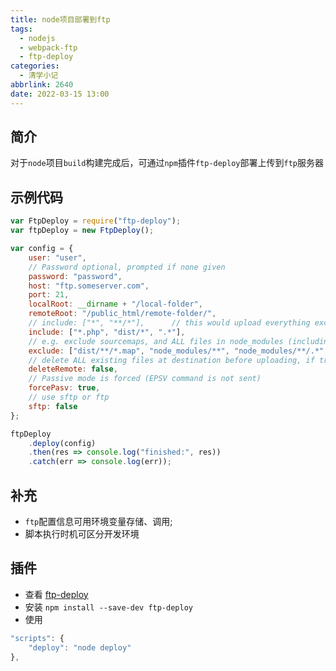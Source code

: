 ```yaml
---
title: node项目部署到ftp
tags:
  - nodejs
  - webpack-ftp
  - ftp-deploy
categories:
  - 清学小记
abbrlink: 2640
date: 2022-03-15 13:00
---
```


## 简介
对于```node```项目```build```构建完成后，可通过```npm```插件```ftp-deploy```部署上传到```ftp```服务器

<!-- more -->

## 示例代码

``` js
var FtpDeploy = require("ftp-deploy");
var ftpDeploy = new FtpDeploy();

var config = {
    user: "user",
    // Password optional, prompted if none given
    password: "password",
    host: "ftp.someserver.com",
    port: 21,
    localRoot: __dirname + "/local-folder",
    remoteRoot: "/public_html/remote-folder/",
    // include: ["*", "**/*"],      // this would upload everything except dot files
    include: ["*.php", "dist/*", ".*"],
    // e.g. exclude sourcemaps, and ALL files in node_modules (including dot files)
    exclude: ["dist/**/*.map", "node_modules/**", "node_modules/**/.*", ".git/**"],
    // delete ALL existing files at destination before uploading, if true
    deleteRemote: false,
    // Passive mode is forced (EPSV command is not sent)
    forcePasv: true,
    // use sftp or ftp
    sftp: false
};

ftpDeploy
    .deploy(config)
    .then(res => console.log("finished:", res))
    .catch(err => console.log(err));
```

## 补充
* ```ftp```配置信息可用环境变量存储、调用;
* 脚本执行时机可区分开发环境

## 插件
* 查看
[ftp-deploy](https://www.npmjs.com/package/ftp-deploy)
* 安装
```npm install --save-dev ftp-deploy```
* 使用
``` js
"scripts": {
    "deploy": "node deploy"
},
```